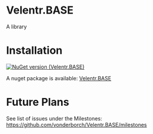 # Velentr.BASE
A library

# Installation
[![NuGet version (Velentr.BASE)](https://img.shields.io/nuget/v/Velentr.BASE.svg?style=flat-square)](https://www.nuget.org/packages/Velentr.BASE/)

A nuget package is available: [Velentr.BASE](https://www.nuget.org/packages/Velentr.BASE/)

# Future Plans
See list of issues under the Milestones: https://github.com/vonderborch/Velentr.BASE/milestones
